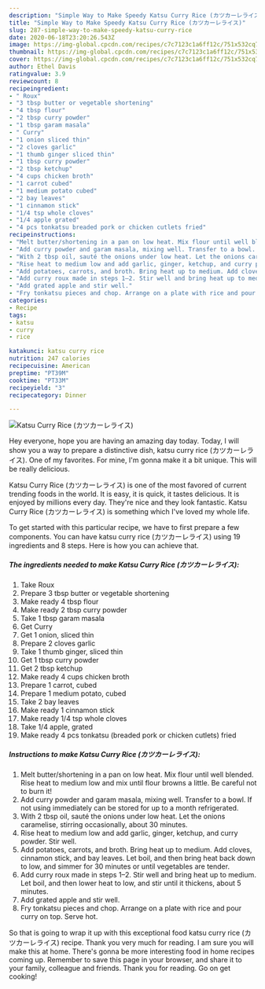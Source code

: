 ```yaml
---
description: "Simple Way to Make Speedy Katsu Curry Rice (カツカーレライス)"
title: "Simple Way to Make Speedy Katsu Curry Rice (カツカーレライス)"
slug: 287-simple-way-to-make-speedy-katsu-curry-rice
date: 2020-06-18T23:20:26.543Z
image: https://img-global.cpcdn.com/recipes/c7c7123c1a6ff12c/751x532cq70/katsu-curry-rice-カツカーレライス-recipe-main-photo.jpg
thumbnail: https://img-global.cpcdn.com/recipes/c7c7123c1a6ff12c/751x532cq70/katsu-curry-rice-カツカーレライス-recipe-main-photo.jpg
cover: https://img-global.cpcdn.com/recipes/c7c7123c1a6ff12c/751x532cq70/katsu-curry-rice-カツカーレライス-recipe-main-photo.jpg
author: Ethel Davis
ratingvalue: 3.9
reviewcount: 8
recipeingredient:
- " Roux"
- "3 tbsp butter or vegetable shortening"
- "4 tbsp flour"
- "2 tbsp curry powder"
- "1 tbsp garam masala"
- " Curry"
- "1 onion sliced thin"
- "2 cloves garlic"
- "1 thumb ginger sliced thin"
- "1 tbsp curry powder"
- "2 tbsp ketchup"
- "4 cups chicken broth"
- "1 carrot cubed"
- "1 medium potato cubed"
- "2 bay leaves"
- "1 cinnamon stick"
- "1/4 tsp whole cloves"
- "1/4 apple grated"
- "4 pcs tonkatsu breaded pork or chicken cutlets fried"
recipeinstructions:
- "Melt butter/shortening in a pan on low heat. Mix flour until well blended. Rise heat to medium low and mix until flour browns a little. Be careful not to burn it!"
- "Add curry powder and garam masala, mixing well. Transfer to a bowl. If not using immediately can be stored for up to a month refrigerated."
- "With 2 tbsp oil, sauté the onions under low heat. Let the onions caramelise, stirring occasionally, about 30 minutes."
- "Rise heat to medium low and add garlic, ginger, ketchup, and curry powder. Stir well."
- "Add potatoes, carrots, and broth. Bring heat up to medium. Add cloves, cinnamon stick, and bay leaves. Let boil, and then bring heat back down to low, and simmer for 30 minutes or until vegetables are tender."
- "Add curry roux made in steps 1–2. Stir well and bring heat up to medium. Let boil, and then lower heat to low, and stir until it thickens, about 5 minutes."
- "Add grated apple and stir well."
- "Fry tonkatsu pieces and chop. Arrange on a plate with rice and pour curry on top. Serve hot."
categories:
- Recipe
tags:
- katsu
- curry
- rice

katakunci: katsu curry rice 
nutrition: 247 calories
recipecuisine: American
preptime: "PT39M"
cooktime: "PT33M"
recipeyield: "3"
recipecategory: Dinner

---
```



![Katsu Curry Rice (カツカーレライス)](https://img-global.cpcdn.com/recipes/c7c7123c1a6ff12c/751x532cq70/katsu-curry-rice-カツカーレライス-recipe-main-photo.jpg)

Hey everyone, hope you are having an amazing day today. Today, I will show you a way to prepare a distinctive dish, katsu curry rice (カツカーレライス). One of my favorites. For mine, I'm gonna make it a bit unique. This will be really delicious.

Katsu Curry Rice (カツカーレライス) is one of the most favored of current trending foods in the world. It is easy, it is quick, it tastes delicious. It is enjoyed by millions every day. They're nice and they look fantastic. Katsu Curry Rice (カツカーレライス) is something which I've loved my whole life.




To get started with this particular recipe, we have to first prepare a few components. You can have katsu curry rice (カツカーレライス) using 19 ingredients and 8 steps. Here is how you can achieve that.

##### The ingredients needed to make Katsu Curry Rice (カツカーレライス):

1. Take  Roux
1. Prepare 3 tbsp butter or vegetable shortening
1. Make ready 4 tbsp flour
1. Make ready 2 tbsp curry powder
1. Take 1 tbsp garam masala
1. Get  Curry
1. Get 1 onion, sliced thin
1. Prepare 2 cloves garlic
1. Take 1 thumb ginger, sliced thin
1. Get 1 tbsp curry powder
1. Get 2 tbsp ketchup
1. Make ready 4 cups chicken broth
1. Prepare 1 carrot, cubed
1. Prepare 1 medium potato, cubed
1. Take 2 bay leaves
1. Make ready 1 cinnamon stick
1. Make ready 1/4 tsp whole cloves
1. Take 1/4 apple, grated
1. Make ready 4 pcs tonkatsu (breaded pork or chicken cutlets) fried




##### Instructions to make Katsu Curry Rice (カツカーレライス):

1. Melt butter/shortening in a pan on low heat. Mix flour until well blended. Rise heat to medium low and mix until flour browns a little. Be careful not to burn it!
1. Add curry powder and garam masala, mixing well. Transfer to a bowl. If not using immediately can be stored for up to a month refrigerated.
1. With 2 tbsp oil, sauté the onions under low heat. Let the onions caramelise, stirring occasionally, about 30 minutes.
1. Rise heat to medium low and add garlic, ginger, ketchup, and curry powder. Stir well.
1. Add potatoes, carrots, and broth. Bring heat up to medium. Add cloves, cinnamon stick, and bay leaves. Let boil, and then bring heat back down to low, and simmer for 30 minutes or until vegetables are tender.
1. Add curry roux made in steps 1–2. Stir well and bring heat up to medium. Let boil, and then lower heat to low, and stir until it thickens, about 5 minutes.
1. Add grated apple and stir well.
1. Fry tonkatsu pieces and chop. Arrange on a plate with rice and pour curry on top. Serve hot.




So that is going to wrap it up with this exceptional food katsu curry rice (カツカーレライス) recipe. Thank you very much for reading. I am sure you will make this at home. There's gonna be more interesting food in home recipes coming up. Remember to save this page in your browser, and share it to your family, colleague and friends. Thank you for reading. Go on get cooking!
